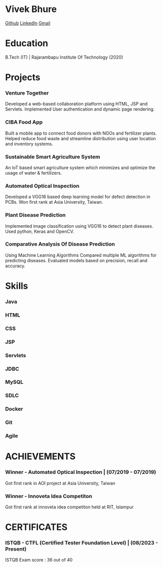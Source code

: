 # Vivek Bhure
[Github](https://github.com/523vivek)
[LinkedIn](https://www.linkedin.com/in/vivek523)
[Gmail](vivek.bhure523@gmail.com)
# Education
B.Tech (IT) | Rajarambapu Institute Of Technology (2020)


# Projects 
### Venture Together 
Developed a web-based collaboration platform using HTML, JSP and Servlets. Implemented User authentication and dynamic page rendering. 
### CIBA Food App 
Built a mobile app to connect food donors with NGOs and fertilizer plants. Helped reduce food waste and streamline distribution using user location and inventory systems. 
### Sustainable Smart Agriculture System 
An loT based smart agriculture system which minimizes and optimize the usage of water & fertilizers. 
### Automated Optical Inspection 
Developed a VGG16 based deep learning model for defect detection in PCBs. Won first rank at Asia University, Taiwan. 
### Plant Disease Prediction 
Implemented image classification using VGG16 to detect plant diseases. Used python, Keras and OpenCV. 
### Comparative Analysis Of Disease Prediction
 Using Machine Learning Algorithms Compared multiple ML algorithms for predicting diseases. Evaluated models based on precision, recall and accuracy. 

# Skills
### Java 
### HTML 
### CSS 
### JSP 
### Servlets 
### JDBC 
### MySQL 
### SDLC 
### Docker 
### Git 
### Agile 


# ACHIEVEMENTS 
### Winner - Automated Optical Inspection | (07/2019 - 07/2019) 
Got first rank in AOI project at Asia University, Taiwan 
### Winner - Innoveta Idea Competiton 
Got first rank at innoveta idea competiton held at RIT, Islampur 

# CERTIFICATES 
### ISTQB - CTFL (Certified Tester Foundation Level) | (08/2023 - Present) 
ISTQB Exam score : 36 out of 40 

